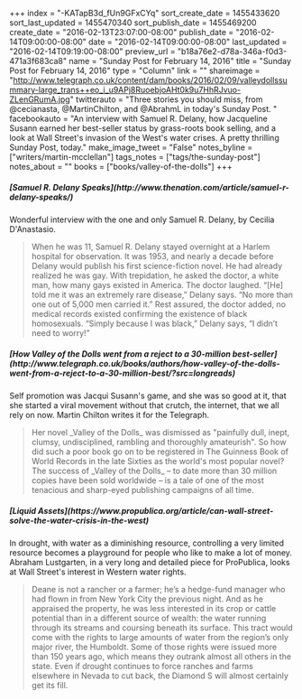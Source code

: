 +++
index = "-KATapB3d_fUn9GFxCYq"
sort_create_date = 1455433620
sort_last_updated = 1455470340
sort_publish_date = 1455469200
create_date = "2016-02-13T23:07:00-08:00"
publish_date = "2016-02-14T09:00:00-08:00"
date = "2016-02-14T09:00:00-08:00"
last_updated = "2016-02-14T09:19:00-08:00"
preview_url = "b18a76e2-d78a-346a-f0d3-471a3f683ca8"
name = "Sunday Post for February 14, 2016"
title = "Sunday Post for February 14, 2016"
type = "Column"
link = ""
shareimage = "http://www.telegraph.co.uk/content/dam/books/2016/02/09/valleydollssummary-large_trans++eo_i_u9APj8RuoebjoAHt0k9u7HhRJvuo-ZLenGRumA.jpg"
twitterauto = "Three stories you should miss, from @cecianasta, @MartinChilton, and @AbrahmL in today's Sunday Post. "
facebookauto = "An interview with Samuel R. Delany, how Jacqueline Susann earned her best-seller status by grass-roots book selling, and a look at Wall Street's invasion of the West's water crises. A pretty thrilling Sunday Post, today."
make_image_tweet = "False"
notes_byline = ["writers/martin-mcclellan"]
tags_notes = ["tags/the-sunday-post"]
notes_about = ""
books = ["books/valley-of-the-dolls"]
+++
<h5>[Samuel R. Delany Speaks](http://www.thenation.com/article/samuel-r-delany-speaks/)</h5>

Wonderful interview with the one and only Samuel R. Delany, by Cecilia D'Anastasio. 

<blockquote>
	When he was 11, Samuel R. Delany stayed overnight at a Harlem hospital for observation. It was 1953, and nearly a decade before Delany would publish his first science-fiction novel. He had already realized he was gay. With trepidation, he asked the doctor, a white man, how many gays existed in America. The doctor laughed. “[He] told me it was an extremely rare disease,” Delany says. “No more than one out of 5,000 men carried it.” Rest assured, the doctor added, no medical records existed confirming the existence of black homosexuals. “Simply because I was black,” Delany says, “I didn’t need to worry!”
</blockquote>


<h5>[How Valley of the Dolls went from a reject to a 30-million best-seller](http://www.telegraph.co.uk/books/authors/how-valley-of-the-dolls-went-from-a-reject-to-a-30-million-best/?src=longreads)</h5>

Self promotion was Jacqui Susann's game, and she was so good at it, that she started a viral movement without that crutch, the internet, that we all rely on now. Martin Chilton writes it for the Telegraph.

<blockquote>
	Her novel _Valley of the Dolls_ was dismissed as "painfully dull, inept, clumsy, undisciplined, rambling and thoroughly amateurish". So how did such a poor book go on to be registered in The Guinness Book of World Records in the late Sixties as the world's most popular novel? The success of _Valley of the Dolls_ – to date more than 30 million copies have been sold worldwide – is a tale of one of the most tenacious and sharp-eyed publishing campaigns of all time.
</blockquote>

<h5>[Liquid Assets](https://www.propublica.org/article/can-wall-street-solve-the-water-crisis-in-the-west)</h5>

In drought, with water as a diminishing resource, controlling a very limited resource becomes a playground for people who like to make a lot of money. Abraham Lustgarten, in a very long and detailed piece for ProPublica, looks at Wall Street's interest in Western water rights.

<blockquote>
	Deane is not a rancher or a farmer; he’s a hedge-fund manager who had flown in from New York City the previous night. And as he appraised the property, he was less interested in its crop or cattle potential than in a different source of wealth: the water running through its streams and coursing beneath its surface. This tract would come with the rights to large amounts of water from the region’s only major river, the Humboldt. Some of those rights were issued more than 150 years ago, which means they outrank almost all others in the state. Even if drought continues to force ranches and farms elsewhere in Nevada to cut back, the Diamond S will almost certainly get its fill.
</blockquote>